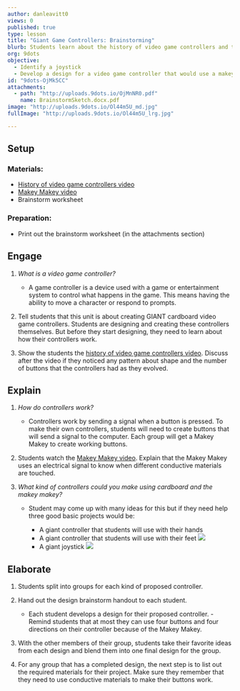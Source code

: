 ```yaml
---
author: danleavitt0
views: 0
published: true
type: lesson
title: "Giant Game Controllers: Brainstorming"
blurb: Students learn about the history of video game controllers and then brainstorm a design for their own super sized cardboard controller.
org: 9dots
objective: 
  - Identify a joystick
  - Develop a design for a video game controller that would use a makey makey
id: "9dots-OjMk5CC"
attachments: 
  - path: "http://uploads.9dots.io/OjMnNR0.pdf"
    name: BrainstormSketch.docx.pdf
image: "http://uploads.9dots.io/Ol44m5U_md.jpg"
fullImage: "http://uploads.9dots.io/Ol44m5U_lrg.jpg"

---
```


## Setup

### Materials:

- [History of video game controllers video](https://www.youtube.com/watch?v=5-r9EH6R1k4)
- [Makey Makey video](http://www.youtube.com/watch?v=rfQqh7iCcOU)
- Brainstorm worksheet

### Preparation:

- Print out the brainstorm worksheet (in the attachments section)

## Engage

1. _What is a video game controller?_
	- A game controller is a device used with a game or entertainment system to control what happens in the game. This means having the ability to move a character or respond to prompts.

2. Tell students that this unit is about creating GIANT cardboard video game controllers. Students are designing and creating these controllers themselves. But before they start designing, they need to learn about how their controllers work.

3. Show the students the [history of video game controllers video](https://www.youtube.com/watch?v=5-r9EH6R1k4). Discuss after the video if they noticed any pattern about shape and the number of buttons that the controllers had as they evolved.

## Explain

1. _How do controllers work?_
	- Controllers work by sending a signal when a button is pressed. To make their own controllers, students will need to create buttons that will send a signal to the computer. Each group will get a Makey Makey to create working buttons.

2. Students watch the [Makey Makey video](http://www.youtube.com/watch?v=rfQqh7iCcOU). Explain that the Makey Makey uses an electrical signal to know when different conductive materials are touched.

3. _What kind of controllers could you make using cardboard and the makey makey?_
	- Student may come up with many ideas for this but if they need help three good basic projects would be:
    
		- A giant controller that students will use with their hands
		- A giant controller that students will use with their feet
![](http://uploads.9dots.io/OjMlUB1_md.jpg) 
        - A giant joystick
![](http://uploads.9dots.io/OjMlX21_md.jpg) 

## Elaborate

1. Students split into groups for each kind of proposed controller.

2. Hand out the design brainstorm handout to each student. 
	- Each student develops a design for their proposed controller. 	- Remind students that at most they can use four buttons and four directions on their controller because of the Makey Makey.

3. With the other members of their group, students take their favorite ideas from each design and blend them into one final design for the group.

4. For any group that has a completed design, the next step is to list out the required materials for their project. Make sure they remember that they need to use conductive materials to make their buttons work.
